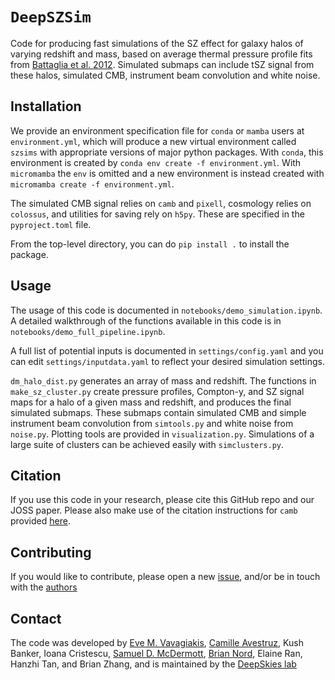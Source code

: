 # `DeepSZSim`

Code for producing fast simulations of the SZ effect for galaxy halos of varying redshift and mass, based on average thermal pressure profile fits from [Battaglia et al. 2012](https://ui.adsabs.harvard.edu/abs/2012ApJ...758...75B/abstract). Simulated submaps can include tSZ signal from these halos, simulated CMB, instrument beam convolution and white noise.

## Installation 

We provide an environment specification file for `conda` or `mamba` users at `environment.yml`, which will produce a new virtual environment called `szsims` with appropriate versions of major python packages. With `conda`, this environment is created by `conda env create -f environment.yml`. With `micromamba` the `env` is omitted and a new environment is instead created with `micromamba create -f environment.yml`.

The simulated CMB signal relies on `camb` and `pixell`, cosmology relies on `colossus`, and utilities for saving rely on `h5py`. These are specified in the `pyproject.toml` file.

From the top-level directory, you can do `pip install .` to install the package.

## Usage

The usage of this code is documented in `notebooks/demo_simulation.ipynb`. A detailed walkthrough of the functions available in this code is in `notebooks/demo_full_pipeline.ipynb`.

A full list of potential inputs is documented in `settings/config.yaml` and you can edit `settings/inputdata.yaml` to reflect your desired simulation settings.  

`dm_halo_dist.py` generates an array of mass and redshift. The functions in `make_sz_cluster.py` create pressure profiles, Compton-y, and SZ signal maps for a halo of a given mass and redshift, and produces the final simulated submaps. These submaps contain simulated CMB and simple instrument beam convolution from `simtools.py` and white noise from `noise.py`. Plotting tools are provided in `visualization.py`. Simulations of a large suite of clusters can be achieved easily with `simclusters.py`.

## Citation

If you use this code in your research, please cite this GitHub repo and our JOSS paper. Please also make use of the citation instructions for `camb` provided [here](https://camb.info).

## Contributing

If you would like to contribute, please open a new [issue](https://github.com/deepskies/deepszsim/issues), and/or be in touch with the [authors](#contact)

## Contact

The code was developed by [Eve M. Vavagiakis](http://evevavagiakis.com), [Camille Avestruz](https://sites.google.com/view/camilleavestruz), Kush Banker, Ioana Cristescu, [Samuel D. McDermott](https://samueldmcdermott.github.io), [Brian Nord](http://briandnord.com/bio), Elaine Ran, Hanzhi Tan, and Brian Zhang, and is maintained by the [DeepSkies lab](https://deepskieslab.com)
